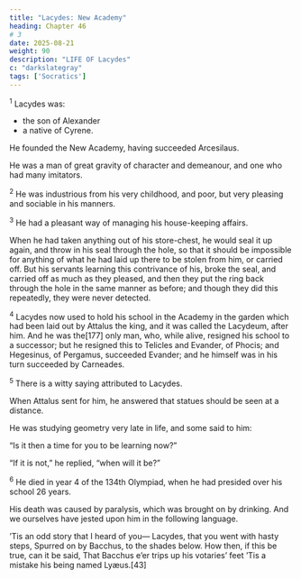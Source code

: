 ```yaml
---
title: "Lacydes: New Academy"
heading: Chapter 46
# 3
date: 2025-08-21
weight: 90
description: "LIFE OF Lacydes"
c: "darkslategray"
tags: ['Socratics']
---
```



<sup>1</sup> Lacydes was:
- the son of Alexander
- a native of Cyrene.

He founded the New Academy, having succeeded Arcesilaus.

He was a man of great gravity of character and demeanour, and one who had many imitators.


<sup>2</sup> He was industrious from his very childhood, and poor, but very pleasing and sociable in his manners.


<sup>3</sup> He had a pleasant way of managing his house-keeping affairs. 

When he had taken anything out of his store-chest, he would seal it up again, and throw in his seal through the hole, so that it should be impossible for anything of what he had laid up there to be stolen from him, or carried off. But his servants learning this contrivance of his, broke the seal, and carried off as much as they pleased, and then they put the ring back through the hole in the same manner as before; and though they did this repeatedly, they were never detected.


<sup>4</sup> Lacydes now used to hold his school in the Academy in the garden which had been laid out by Attalus the king, and it was called the Lacydeum, after him. And he was the[177] only man, who, while alive, resigned his school to a successor; but he resigned this to Telicles and Evander, of Phocis; and Hegesinus, of Pergamus, succeeded Evander; and he himself was in his turn succeeded by Carneades.


<sup>5</sup> There is a witty saying attributed to Lacydes.

When Attalus sent for him, he answered that statues should be seen at a distance.

He was studying geometry very late in life, and some said to him:

“Is it then a time for you to be learning now?” 

“If it is not,” he replied, “when will it be?”


<sup>6</sup> He died in year 4 of the 134th Olympiad, when he had presided over his school 26 years.

His death was caused by paralysis, which was brought on by drinking. And we ourselves have jested upon him in the following language.

’Tis an odd story that I heard of you—
Lacydes, that you went with hasty steps,
Spurred on by Bacchus, to the shades below.
How then, if this be true, can it be said,
That Bacchus e’er trips up his votaries’ feet
’Tis a mistake his being named Lyæus.[43]
